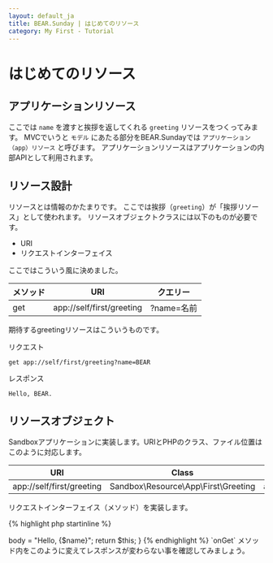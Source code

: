 ```yaml
---
layout: default_ja
title: BEAR.Sunday | はじめてのリソース
category: My First - Tutorial
---
```


# はじめてのリソース

## アプリケーションリソース

ここでは `name` を渡すと挨拶を返してくれる `greeting` リソースをつくってみます。
MVCでいうと `モデル` にあたる部分をBEAR.Sundayでは `アプリケーション（app）リソース` と呼びます。
アプリケーションリソースはアプリケーションの内部APIとして利用されます。

## リソース設計

リソースとは情報のかたまりです。
ここでは挨拶（`greeting`）が「挨拶リソース」として使われます。
リソースオブジェクトクラスには以下のものが必要です。

 * URI
 * リクエストインターフェイス

ここではこういう風に決めました。

| メソッド | URI                         | クエリー    |
|--------|-----------------------------|------------|
| get    | app://self/first/greeting   |?name=名前  |

期待するgreetingリソースはこういうものです。

リクエスト

```
get app://self/first/greeting?name=BEAR
```

レスポンス

```
Hello, BEAR.
```

## リソースオブジェクト

Sandboxアプリケーションに実装します。URIとPHPのクラス、ファイル位置はこのように対応します。

| URI | Class | File |
|-----|--------|-----|
| app://self/first/greeting | Sandbox\Resource\App\First\Greeting | apps/Demo.Sandbox/src/Sandbox/Resource/App/First/Greeting.php |

リクエストインターフェイス（メソッド）を実装します。

{% highlight php startinline %}
<?php

namespace Demo\Sandbox\Resource\App\First;

use BEAR\Resource\ResourceObject;

/**
 * Greeting resource
 */
class Greeting extends ResourceObject
{
    /**
     * @param string $name
     *
     * @return string
     */
    public function onGet($name)
    {
        return "Hello, {$name}";
    }
}
{% endhighlight %}

## コマンドラインで試してみましょう

コンソールから入力します。まずは *失敗* から。

```
$ php apps/Demo.Sandbox/bootstrap/contexts/api.php get app://self/first/greeting
```

400 Bad Requestのレスポンスが帰ってきます。

```
400 Bad Request
...
[BODY]
```

ヘッダーをみると例外発生の情報があり、
クエリーに `name` が必要だというこ とがわかります。
*`OPTIONS` メソッド* を使ってもっと正確に調べてみることができます。

```
$ php apps/Demo.Sandbox/bootstrap/contexts/api.php options app://self/first/greeting

200 OK
allow: ["get"]
param-get: ["name"]
...
```

このリソースは `GET` メソッドだけが有効で、パラメーターは１つ、`name` が必要だというのが分かります。
もしこの `name` パラメーターがオプションであるなら `(name)` と表示されます。
では引き数がOPTIONSメソッドでわかったところで再度試してみます。

```
$ php apps/Demo.Sandbox/bootstrap/contexts/api.php get app://self/first/greeting?name=BEAR

200 OK
content-type: ["application\/hal+json; charset=UTF-8"]
cache-control: ["no-cache"]
date: ["Thu, 26 Jun 2014 11:25:07 GMT"]
[BODY]
Hello, BEAR
```

今度は正しいレスポンスが返ってきました。成功です！

## リソースオブジェクトが返ります

この挨拶リソース実装では文字列を返していますが、
以下の記述のと同じものとして扱われます。
どちらの記述でもリクエストしたクライアントのはリソースオブジェクトが返ります。

{% highlight php startinline %}
public function onGet($name)
{
    $this->body = "Hello, {$name}";
    return $this;
}
{% endhighlight %}

`onGet` メソッド内をこのように変えてレスポンスが変わらない事を確認してみましょう。
